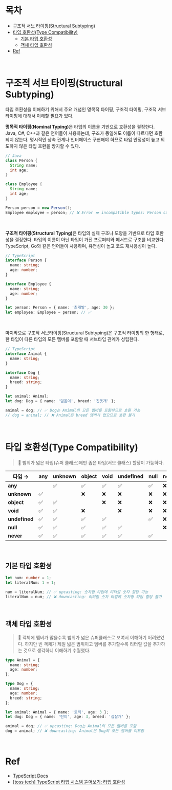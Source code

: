 # 목차

- [구조적 서브 타이핑(Structural Subtyping)](#구조적-서브-타이핑structural-subtyping)
- [타입 호환성(Type Compatibility)](#타입-호환성type-compatibility)
  - [기본 타입 호환성](#기본-타입-호환성)
  - [객체 타입 호환성](#객체-타입-호환성)
- [Ref](#ref)

<br>

# 구조적 서브 타이핑(Structural Subtyping)

타입 호환성을 이해하기 위해서 주요 개념인 명목적 타이핑, 구조적 타이핑, 구조적 서브 타이핑에 대해서 이해할 필요가 있다.

<strong>명목적 타이핑(Nominal Typing)</strong>은 타입의 이름을 기반으로 호환성을 결정한다. Java, C#, C++과 같은 언어들이 사용하는데, 구조가 동일해도 이름이 다르다면 호환되지 않는다. 명시적인 상속 관계나 인터페이스 구현해야 하므로 타입 안정성이 높고 의도하지 않은 타입 호환을 방지할 수 있다.

```java
// Java
class Person {
  String name;
  int age;
}

class Employee {
  String name;
  int age;
}

Person person = new Person();
Employee employee = person; // ❌ Error ⮕ incompatible types: Person cannot be converted to Employee
```

<br>

<strong>구조적 타이핑(Structural Typing)</strong>은 타입의 실제 구조나 모양을 기반으로 타입 호환성을 결정한다. 타입의 이름이 아닌 타입이 가진 프로퍼티와 메서드로 구조를 비교한다. TypeScript, Go와 같은 언어들이 사용하며, 유연성이 높고 코드 재사용성이 높다.

```typescript
// TypeScript
interface Person {
  name: string;
  age: number;
}

interface Employee {
  name: string;
  age: number;
}

let person: Person = { name: '최개발', age: 30 };
let employee: Employee = person; // ✅
```

<br>

마지막으로 구조적 서브타이핑(Structural Subtyping)은 구조적 타이핑의 한 형태로, 한 타입이 다른 타입의 모든 멤버를 포함할 때 서브타입 관계가 성립한다.

```typescript
// TypeScript
interface Animal {
  name: string;
}

interface Dog {
  name: string;
  breed: string;
}

let animal: Animal;
let dog: Dog = { name: '믿음이', breed: '진돗개' };

animal = dog; // ✅ Dog는 Animal의 모든 멤버를 포함하므로 호환 가능
// dog = animal; // ❌ Animal은 breed 멤버가 없으므로 호환 불가
```

<br>

# 타입 호환성(Type Compatibility)

> 💭 범위가 넓은 타입(슈퍼 클래스)에만 좁은 타입(서브 클래스) 할당이 가능하다.

| 타입 →        | any | unknown | object | void | undefined | null | never |
| ------------- | --- | ------- | ------ | ---- | --------- | ---- | ----- |
| **any**       |     | ✅      | ✅     | ✅   | ✅        | ✅   | ❌    |
| **unknown**   | ✅  |         | ❌     | ❌   | ❌        | ❌   | ❌    |
| **object**    | ✅  | ✅      |        | ❌   | ❌        | ❌   | ❌    |
| **void**      | ✅  | ✅      | ❌     |      | ❌        | ❌   | ❌    |
| **undefined** | ✅  | ✅      | ✅     | ✅   |           | ✅   | ❌    |
| **null**      | ✅  | ✅      | ✅     | ✅   | ✅        |      | ❌    |
| **never**     | ✅  | ✅      | ✅     | ✅   | ✅        | ✅   |       |

<br>

## 기본 타입 호환성

```typescript
let num: number = 1;
let literalNum: 1 = 1;

num = literalNum; // ✅ upcasting: 숫자형 타입에 리터럴 숫자 할당 가능
literalNum = num; // ❌ downcasting: 리터럴 숫자 타입에 숫자형 타입 할당 불가
```

<br>

## 객체 타입 호환성

> 💭 객체에 멤버가 많을수록 범위가 넓은 슈퍼클래스로 보여서 이해하기 어려웠었다. 하지만 빈 객체가 제일 넓은 범위이고 멤버를 추가할수록 리터럴 값을 추가하는 것으로 생각하니 이해하기 수월했다.

```typescript
type Animal = {
  name: string;
  age: number;
};

type Dog = {
  name: string;
  age: number;
  breed: string;
};

let animal: Animal = { name: '토끼', age: 3 };
let dog: Dog = { name: '탄이', age: 3, breed: '삽살개' };

animal = dog; // ✅ upcasting: Dog는 Animal의 모든 멤버를 포함
dog = animal; // ❌ downcasting: Animal은 Dog의 모든 멤버를 미포함
```

<br>

# Ref

- [TypeScript Docs](https://www.typescriptlang.org/ko/docs/handbook/type-compatibility.html)
- [[toss tech] TypeScript 타입 시스템 뜯어보기: 타입 호환성
  ](https://toss.tech/article/typescript-type-compatibility)

